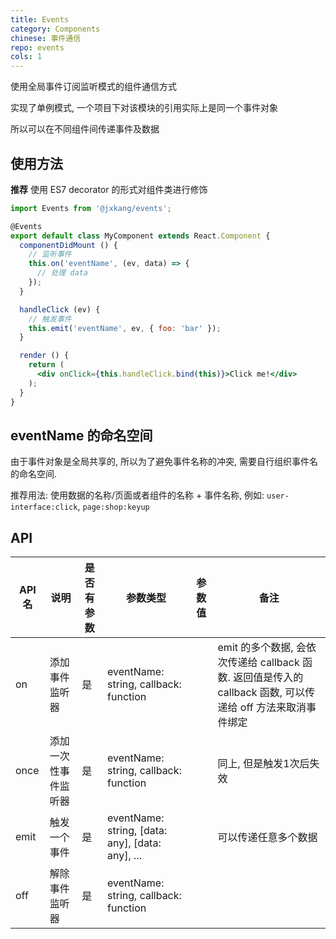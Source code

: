 ```yaml
---
title: Events
category: Components
chinese: 事件通信
repo: events
cols: 1
---
```


使用全局事件订阅监听模式的组件通信方式

实现了单例模式, 一个项目下对该模块的引用实际上是同一个事件对象

所以可以在不同组件间传递事件及数据

## 使用方法

**推荐** 使用 ES7 decorator 的形式对组件类进行修饰

```jsx
import Events from '@jxkang/events';

@Events
export default class MyComponent extends React.Component {
  componentDidMount () {
    // 监听事件
    this.on('eventName', (ev, data) => {
      // 处理 data
    });
  }

  handleClick (ev) {
    // 触发事件
    this.emit('eventName', ev, { foo: 'bar' });
  }

  render () {
    return (
      <div onClick={this.handleClick.bind(this)}>Click me!</div>
    );
  }
}
```

## eventName 的命名空间

由于事件对象是全局共享的, 所以为了避免事件名称的冲突, 需要自行组织事件名的命名空间.

推荐用法: 使用数据的名称/页面或者组件的名称 + 事件名称, 例如: `user-interface:click`, `page:shop:keyup`

## API

| API 名 | 说明         | 是否有参数 | 参数类型                                     | 参数值  | 备注                                       |
| ----- | ---------- | ----- | ---------------------------------------- | ---- | ---------------------------------------- |
| on    | 添加事件监听器    | 是     | eventName: string, callback: function    |      | emit 的多个数据, 会依次传递给 callback 函数. 返回值是传入的 callback 函数, 可以传递给 off 方法来取消事件绑定 |
| once  | 添加一次性事件监听器 | 是     | eventName: string, callback: function    |      | 同上, 但是触发1次后失效                            |
| emit  | 触发一个事件     | 是     | eventName: string, [data: any], [data: any], ... |      | 可以传递任意多个数据                               |
| off   | 解除事件监听器    | 是     | eventName: string, callback: function    |      |                                          |
